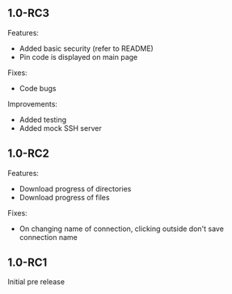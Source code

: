 ## 1.0-RC3
Features:
* Added basic security (refer to README)
* Pin code is displayed on main page

Fixes:
* Code bugs

Improvements:
* Added testing
* Added mock SSH server

## 1.0-RC2
Features:
* Download progress of directories
* Download progress of files

Fixes:
* On changing name of connection, clicking outside don't save connection name

## 1.0-RC1
Initial pre release